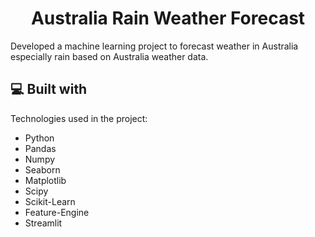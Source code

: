 <h1 align="center" id="title">Australia Rain Weather Forecast</h1>

<p id="description">Developed a machine learning project to forecast weather in Australia especially rain based on Australia weather data.</p>

  
  
<h2>💻 Built with</h2>

Technologies used in the project:

*   Python
*   Pandas
*   Numpy
*   Seaborn
*   Matplotlib
*   Scipy
*   Scikit-Learn
*   Feature-Engine
*   Streamlit
